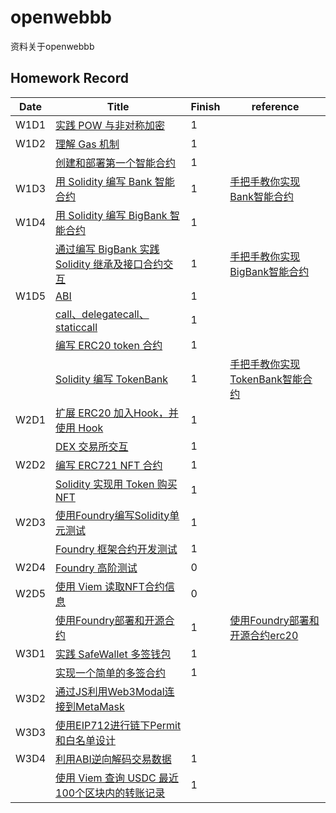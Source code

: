 # openwebbb
资料关于openwebbb
## Homework Record

| Date | Title | Finish | reference |
|------|------|------|------|
| W1D1 | [实践 POW 与非对称加密](https://decert.me/quests/45779e03-7905-469e-822e-3ec3746d9ece) | 1 |  |
| W1D2 | [理解 Gas 机制](https://decert.me/quests/d17a9270-99c3-4aeb-8a46-42ecb5e92792) | 1 |  |
|  | [创建和部署第一个智能合约](https://decert.me/quests/ffadfacf-91cf-4f69-bea3-12226bb8ecca) | 1 |  |
| W1D3 | [用 Solidity 编写 Bank 智能合约](https://decert.me/quests/ffadfacf-91cf-4f69-bea3-12226bb8ecca) | 1 | [手把手教你实现Bank智能合约](https://learnblockchain.cn/article/8605) |
|W1D4| [用 Solidity 编写 BigBank 智能合约](https://decert.me/quests/d0600476-7ce8-4648-a1d2-58f15ebac73f)|1||
| | [通过编写 BigBank 实践 Solidity 继承及接口合约交互](https://decert.me/quests/063c14be-d3e6-41e0-a243-54e35b1dde58) | 1 | [手把手教你实现BigBank智能合约](https://learnblockchain.cn/article/8618) |
| W1D5 | [ABI](https://decert.me/quests/10c11aa7-2ccd-4bcc-8ccd-56b51f0c12b8) | 1 |  |
| | [call、delegatecall、staticcall](https://decert.me/quests/5849ac2d-7a6f-4c94-978c-73c582a575dd) | 1 |  |
| | [编写 ERC20 token 合约](https://decert.me/quests/aa45f136-27a3-4bc9-b4f7-15308e1e0daa) | 1 |  |
| | [Solidity 编写 TokenBank](https://decert.me/quests/eeb9f7d8-6fd0-4c38-b09c-75a29bd53af3) | 1 | [手把手教你实现TokenBank智能合约](https://learnblockchain.cn/article/8657) |\
|W2D1|[扩展 ERC20 加入Hook，并使用 Hook](https://decert.me/quests/4df553df-fbab-49c8-a05f-83256432c6af)|1||
| |[DEX 交易所交互](https://decert.me/quests/65e9c4a1-a2ee-41ea-b8d7-7a5a1a945cbc)|1||
|W2D2 |[编写 ERC721 NFT 合约](https://decert.me/quests/852f5836-a03d-4483-a7e0-b0f6f8bda01c)|1||
| |[Solidity 实现用 Token 购买 NFT](https://decert.me/quests/abdbc346-8314-4394-8f97-8732780602ed)|1| |
|W2D3|[使用Foundry编写Solidity单元测试](https://decert.me/quests/4578ff5b-4dcb-4c28-8b5f-7456ed1ab0a4)|1||
| |[Foundry 框架合约开发测试](https://decert.me/quests/3bca8f1f-df6b-469b-941e-79388ee280c6)|1||
|W2D4 | [Foundry 高阶测试](https://decert.me/challenge/08973815-3ebe-48d1-915e-7fc67c448763) |0 | |
|W2D5|[使用 Viem 读取NFT合约信息](https://decert.me/quests/1fa95fb5-e7d4-40ec-88d4-89d8f4953f15)|0||
| | [使用Foundry部署和开源合约](https://decert.me/quests/7bd246d8-f0c3-45c0-a335-766505afdba9)|1|[使用Foundry部署和开源合约erc20](https://learnblockchain.cn/article/8703)|
|W3D1|[实践 SafeWallet 多签钱包](https://decert.me/quests/4d4d50ab-84ab-4289-ac67-e3839e078537)|1||
||[实现一个简单的多签合约](https://decert.me/quests/f832d7a2-2806-4ad9-8560-a27ad8570c6f)|1||
|W3D2|[通过JS利用Web3Modal连接到MetaMask](https://decert.me/challenge/aebe24be-0bec-4c6c-bef1-22eb08817621)|||
|W3D3|[使用EIP712进行链下Permit和白名单设计](https://decert.me/challenge/fc66ef6c-35db-4ee7-b11d-c3b2d3fa356a)|||
|W3D4|[利用ABI逆向解码交易数据](https://decert.me/challenge/0ba0f6e3-2b87-4a9b-b3aa-ae5f323459e1)|1||
| | [使用 Viem 查询 USDC 最近100个区块内的转账记录](https://decert.me/challenge/982e088b-f252-466b-8311-1a5834a7c8d1) |1||






			
